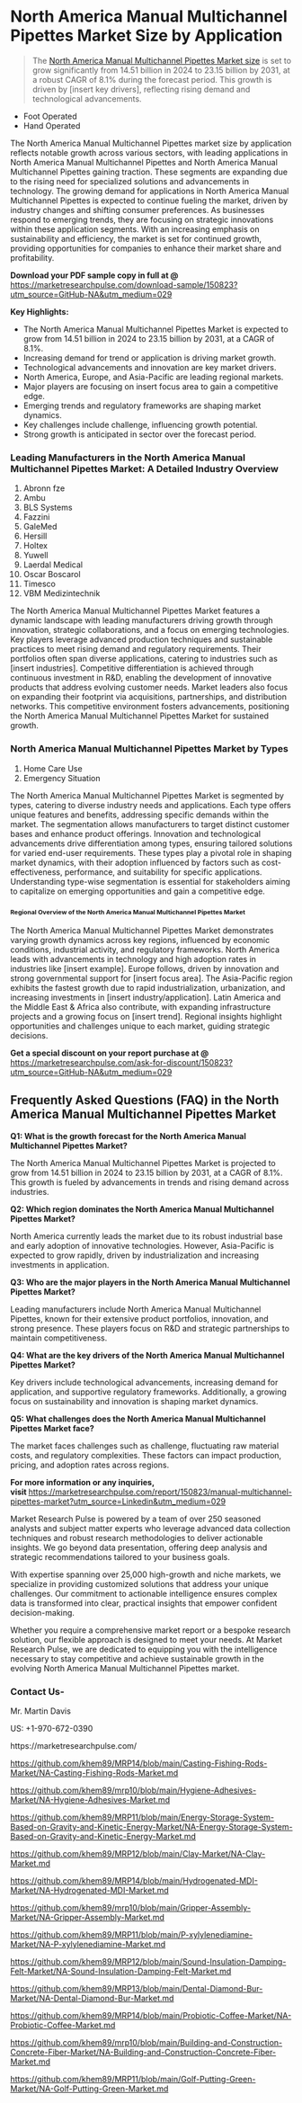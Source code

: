 <h1>North America Manual Multichannel Pipettes Market&nbsp;Size by Application</h1><blockquote><p>The <a href="https://marketresearchpulse.com/download-sample/150823?utm_source=GitHub-NA&amp;utm_medium=029">North America Manual Multichannel Pipettes Market size</a> is set to grow significantly from 14.51 billion in 2024 to 23.15 billion by 2031, at a robust CAGR of 8.1% during the forecast period. This growth is driven by [insert key drivers], reflecting rising demand and technological advancements.</p></blockquote><ul><li>Foot Operated<li> Hand Operated</li></ul><p>The North America Manual Multichannel Pipettes market size by application reflects notable growth across various sectors, with leading applications in North America Manual Multichannel Pipettes and North America Manual Multichannel Pipettes gaining traction. These segments are expanding due to the rising need for specialized solutions and advancements in technology. The growing demand for applications in North America Manual Multichannel Pipettes is expected to continue fueling the market, driven by industry changes and shifting consumer preferences. As businesses respond to emerging trends, they are focusing on strategic innovations within these application segments. With an increasing emphasis on sustainability and efficiency, the market is set for continued growth, providing opportunities for companies to enhance their market share and profitability.</p><p><strong>Download your PDF sample copy in full at @ </strong><a href="https://marketresearchpulse.com/download-sample/150823?utm_source=GitHub-NA&amp;utm_medium=029">https://marketresearchpulse.com/download-sample/150823?utm_source=GitHub-NA&amp;utm_medium=029</a></p><p><strong>Key Highlights: </strong></p><ul><li>The North America Manual Multichannel Pipettes Market is expected to grow from 14.51 billion in 2024 to 23.15 billion by 2031, at a CAGR of 8.1%.</li><li>Increasing demand for trend or application is driving market growth.</li><li>Technological advancements and innovation are key market drivers.</li><li>North America, Europe, and Asia-Pacific are leading regional markets.</li><li>Major players are focusing on insert focus area to gain a competitive edge.</li><li>Emerging trends and regulatory frameworks are shaping market dynamics.</li><li>Key challenges include challenge, influencing growth potential.</li><li>Strong growth is anticipated in sector over the forecast period.</li></ul><h3>Leading Manufacturers in the North America Manual Multichannel Pipettes Market: A Detailed Industry Overview</h3><ol><li>Abronn fze</li><li>Ambu</li><li>BLS Systems</li><li>Fazzini</li><li>GaleMed</li><li>Hersill</li><li>Holtex</li><li>Yuwell</li><li>Laerdal Medical</li><li>Oscar Boscarol</li><li>Timesco</li><li>VBM Medizintechnik</li></ol><div class="flex max-w-full flex-col flex-grow"><div class="min-h-8 text-message flex w-full flex-col items-end gap-2 whitespace-normal break-words [.text-message+&amp;]:mt-5" dir="auto" data-message-author-role="assistant" data-message-id="fd8432e4-4910-450d-b182-61b7bfb0a01f" data-message-model-slug="gpt-4o"><div class="flex w-full flex-col gap-1 empty:hidden first:pt-[3px]"><div class="markdown prose w-full break-words dark:prose-invert light"><p>The North America Manual Multichannel Pipettes Market features a dynamic landscape with leading manufacturers driving growth through innovation, strategic collaborations, and a focus on emerging technologies. Key players leverage advanced production techniques and sustainable practices to meet rising demand and regulatory requirements. Their portfolios often span diverse applications, catering to industries such as [insert industries]. Competitive differentiation is achieved through continuous investment in R&amp;D, enabling the development of innovative products that address evolving customer needs. Market leaders also focus on expanding their footprint via acquisitions, partnerships, and distribution networks. This competitive environment fosters advancements, positioning the North America Manual Multichannel Pipettes Market for sustained growth.</p></div></div></div></div><h3>North America Manual Multichannel Pipettes Market by Types</h3><ol><li>Home Care Use<li> Emergency Situation</li></ol><div class="flex max-w-full flex-col flex-grow"><div class="min-h-8 text-message flex w-full flex-col items-end gap-2 whitespace-normal break-words [.text-message+&amp;]:mt-5" dir="auto" data-message-author-role="assistant" data-message-id="084470be-0bb7-4664-bddf-5156b4f41249" data-message-model-slug="gpt-4o-mini"><div class="flex w-full flex-col gap-1 empty:hidden first:pt-[3px]"><div class="markdown prose w-full break-words dark:prose-invert light"><p>The North America Manual Multichannel Pipettes Market is segmented by types, catering to diverse industry needs and applications. Each type offers unique features and benefits, addressing specific demands within the market. The segmentation allows manufacturers to target distinct customer bases and enhance product offerings. Innovation and technological advancements drive differentiation among types, ensuring tailored solutions for varied end-user requirements. These types play a pivotal role in shaping market dynamics, with their adoption influenced by factors such as cost-effectiveness, performance, and suitability for specific applications. Understanding type-wise segmentation is essential for stakeholders aiming to capitalize on emerging opportunities and gain a competitive edge.</p></div></div></div></div><h3><span style="font-size: 11px;">Regional Overview of the North America Manual Multichannel Pipettes Market</span></h3><div class="flex max-w-full flex-col flex-grow"><div class="min-h-8 text-message flex w-full flex-col items-end gap-2 whitespace-normal break-words [.text-message+&amp;]:mt-5" dir="auto" data-message-author-role="assistant" data-message-id="e9038762-ce64-4e30-91c9-9bd413514231" data-message-model-slug="gpt-4o-mini"><div class="flex w-full flex-col gap-1 empty:hidden first:pt-[3px]"><div class="markdown prose w-full break-words dark:prose-invert light"><p>The North America Manual Multichannel Pipettes Market demonstrates varying growth dynamics across key regions, influenced by economic conditions, industrial activity, and regulatory frameworks. North America leads with advancements in technology and high adoption rates in industries like [insert example]. Europe follows, driven by innovation and strong governmental support for [insert focus area]. The Asia-Pacific region exhibits the fastest growth due to rapid industrialization, urbanization, and increasing investments in [insert industry/application]. Latin America and the Middle East &amp; Africa also contribute, with expanding infrastructure projects and a growing focus on [insert trend]. Regional insights highlight opportunities and challenges unique to each market, guiding strategic decisions.</p></div></div></div></div><p><strong>Get a special discount on your report purchase at @ </strong><a href="https://marketresearchpulse.com/ask-for-discount/150823?utm_source=GitHub-NA&amp;utm_medium=029">https://marketresearchpulse.com/ask-for-discount/150823?utm_source=GitHub-NA&amp;utm_medium=029</a></p><h2>Frequently Asked Questions (FAQ) in the North America Manual Multichannel Pipettes Market</h2><p><strong>Q1: What is the growth forecast for the North America Manual Multichannel Pipettes Market?</strong></p><p>The North America Manual Multichannel Pipettes Market is projected to grow from 14.51 billion in 2024 to 23.15 billion by 2031, at a CAGR of 8.1%. This growth is fueled by advancements in trends and rising demand across industries.</p><p><strong>Q2: Which region dominates the North America Manual Multichannel Pipettes Market?</strong></p><p>North America currently leads the market due to its robust industrial base and early adoption of innovative technologies. However, Asia-Pacific is expected to grow rapidly, driven by industrialization and increasing investments in application.</p><p><strong>Q3: Who are the major players in the North America Manual Multichannel Pipettes Market?</strong></p><p>Leading manufacturers include North America Manual Multichannel Pipettes, known for their extensive product portfolios, innovation, and strong presence. These players focus on R&amp;D and strategic partnerships to maintain competitiveness.</p><p><strong>Q4: What are the key drivers of the North America Manual Multichannel Pipettes Market?</strong></p><p>Key drivers include technological advancements, increasing demand for application, and supportive regulatory frameworks. Additionally, a growing focus on sustainability and innovation is shaping market dynamics.</p><p><strong>Q5: What challenges does the North America Manual Multichannel Pipettes Market face?</strong></p><p>The market faces challenges such as challenge, fluctuating raw material costs, and regulatory complexities. These factors can impact production, pricing, and adoption rates across regions.</p><p><strong>For more information or any inquiries, visit&nbsp;</strong><a href="https://marketresearchpulse.com/report/150823/manual-multichannel-pipettes-market?utm_source=Linkedin&utm_medium=029">https://marketresearchpulse.com/report/150823/manual-multichannel-pipettes-market?utm_source=Linkedin&utm_medium=029</a></p><p>Market Research Pulse is powered by a team of over 250 seasoned analysts and subject matter experts who leverage advanced data collection techniques and robust research methodologies to deliver actionable insights. We go beyond data presentation, offering deep analysis and strategic recommendations tailored to your business goals.</p><p>With expertise spanning over 25,000 high-growth and niche markets, we specialize in providing customized solutions that address your unique challenges. Our commitment to actionable intelligence ensures complex data is transformed into clear, practical insights that empower confident decision-making.</p><p>Whether you require a comprehensive market report or a bespoke research solution, our flexible approach is designed to meet your needs. At Market Research Pulse, we are dedicated to equipping you with the intelligence necessary to stay competitive and achieve sustainable growth in the evolving North America Manual Multichannel Pipettes market.</p><h3><strong>Contact Us-</strong></h3><p>Mr. Martin Davis</p><p>US: +1-970-672-0390</p><p>https://marketresearchpulse.com/</p><p><a href="https://github.com/khem89/MRP14/blob/main/Casting-Fishing-Rods-Market/NA-Casting-Fishing-Rods-Market.md">https://github.com/khem89/MRP14/blob/main/Casting-Fishing-Rods-Market/NA-Casting-Fishing-Rods-Market.md</a></p><p><a href="https://github.com/khem89/mrp10/blob/main/Hygiene-Adhesives-Market/NA-Hygiene-Adhesives-Market.md">https://github.com/khem89/mrp10/blob/main/Hygiene-Adhesives-Market/NA-Hygiene-Adhesives-Market.md</a></p><p><a href="https://github.com/khem89/MRP11/blob/main/Energy-Storage-System-Based-on-Gravity-and-Kinetic-Energy-Market/NA-Energy-Storage-System-Based-on-Gravity-and-Kinetic-Energy-Market.md">https://github.com/khem89/MRP11/blob/main/Energy-Storage-System-Based-on-Gravity-and-Kinetic-Energy-Market/NA-Energy-Storage-System-Based-on-Gravity-and-Kinetic-Energy-Market.md</a></p><p><a href="https://github.com/khem89/MRP12/blob/main/Clay-Market/NA-Clay-Market.md">https://github.com/khem89/MRP12/blob/main/Clay-Market/NA-Clay-Market.md</a></p><p><a href="https://github.com/khem89/MRP14/blob/main/Hydrogenated-MDI-Market/NA-Hydrogenated-MDI-Market.md">https://github.com/khem89/MRP14/blob/main/Hydrogenated-MDI-Market/NA-Hydrogenated-MDI-Market.md</a></p><p><a href="https://github.com/khem89/mrp10/blob/main/Gripper-Assembly-Market/NA-Gripper-Assembly-Market.md">https://github.com/khem89/mrp10/blob/main/Gripper-Assembly-Market/NA-Gripper-Assembly-Market.md</a></p><p><a href="https://github.com/khem89/MRP11/blob/main/P-xylylenediamine-Market/NA-P-xylylenediamine-Market.md">https://github.com/khem89/MRP11/blob/main/P-xylylenediamine-Market/NA-P-xylylenediamine-Market.md</a></p><p><a href="https://github.com/khem89/MRP12/blob/main/Sound-Insulation-Damping-Felt-Market/NA-Sound-Insulation-Damping-Felt-Market.md">https://github.com/khem89/MRP12/blob/main/Sound-Insulation-Damping-Felt-Market/NA-Sound-Insulation-Damping-Felt-Market.md</a></p><p><a href="https://github.com/khem89/MRP13/blob/main/Dental-Diamond-Bur-Market/NA-Dental-Diamond-Bur-Market.md">https://github.com/khem89/MRP13/blob/main/Dental-Diamond-Bur-Market/NA-Dental-Diamond-Bur-Market.md</a></p><p><a href="https://github.com/khem89/MRP14/blob/main/Probiotic-Coffee-Market/NA-Probiotic-Coffee-Market.md">https://github.com/khem89/MRP14/blob/main/Probiotic-Coffee-Market/NA-Probiotic-Coffee-Market.md</a></p><p><a href="https://github.com/khem89/mrp10/blob/main/Building-and-Construction-Concrete-Fiber-Market/NA-Building-and-Construction-Concrete-Fiber-Market.md">https://github.com/khem89/mrp10/blob/main/Building-and-Construction-Concrete-Fiber-Market/NA-Building-and-Construction-Concrete-Fiber-Market.md</a></p><p><a href="https://github.com/khem89/MRP11/blob/main/Golf-Putting-Green-Market/NA-Golf-Putting-Green-Market.md">https://github.com/khem89/MRP11/blob/main/Golf-Putting-Green-Market/NA-Golf-Putting-Green-Market.md</a></p>
